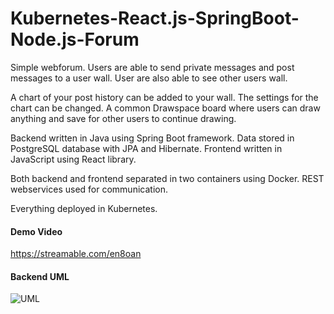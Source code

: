 # Kubernetes-React.js-SpringBoot-Node.js-Forum
Simple webforum. Users are able to send private messages and post messages to a user wall. User are also able to see other users wall.

A chart of your post history can be added to your wall. The settings for the chart can be changed.
A common Drawspace board where users can draw anything and save for other users to continue drawing. 

Backend written in Java using Spring Boot framework. Data stored in PostgreSQL database with JPA and Hibernate. Frontend written in JavaScript using React library.

Both backend and frontend separated in two containers using Docker. REST webservices used for communication.

Everything deployed in Kubernetes.


#### Demo Video
https://streamable.com/en8oan

#### Backend UML
![UML](https://user-images.githubusercontent.com/62612527/156094144-23dbb8b5-6574-46a9-a39e-22b1b192b6e5.png)
